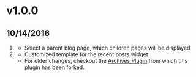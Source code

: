 # v1.0.0
## 10/14/2016

1. [](#new)
    * Select a parent blog page, which children pages will be displayed
2. [](#improved)
    * Customized template for the recent posts widget
    * For older changes, checkout the [Archives Plugin](https://github.com/getgrav/grav-plugin-archives) from which this plugin has been forked.